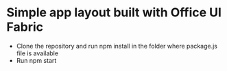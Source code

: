 # Simple app layout built with Office UI Fabric

- Clone the repository and run npm install in the folder where package.js file is available
- Run npm start
